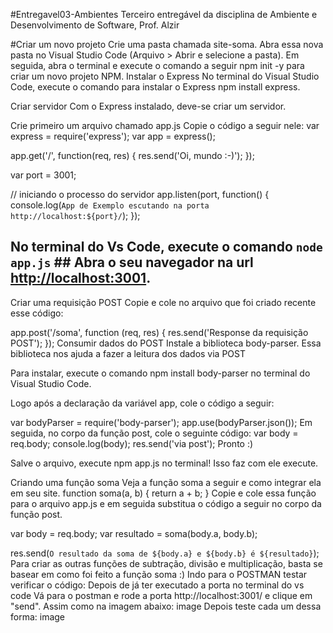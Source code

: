 #Entregavel03-Ambientes
Terceiro entregável da disciplina de Ambiente e Desenvolvimento de Software, Prof. Alzir

#Criar um novo projeto
Crie uma pasta chamada site-soma.
Abra essa nova pasta no Visual Studio Code (Arquivo > Abrir e selecione a pasta).
Em seguida, abra o terminal e execute o comando a seguir npm init -y para criar um novo projeto NPM.
Instalar o Express
No terminal do Visual Studio Code, execute o comando para instalar o Express npm install express.

Criar servidor
Com o Express instalado, deve-se criar um servidor.

Crie primeiro um arquivo chamado app.js
Copie o código a seguir nele:
var express = require('express');
var app = express();

app.get('/', function(req, res) {
  res.send('Oi, mundo :-)');
});

var port = 3001;

// iniciando o processo do servidor
app.listen(port, function() {
  console.log(`App de Exemplo escutando na porta http://localhost:${port}/`);
});
## No terminal do Vs Code, execute o comando `node app.js` ## Abra o seu navegador na url [http://localhost:3001](http://localhost:3001).
Criar uma requisição POST
Copie e cole no arquivo que foi criado recente esse código:

app.post('/soma', function (req, res) {
  res.send('Response da requisição POST');
});
Consumir dados do POST
Instale a biblioteca body-parser. Essa biblioteca nos ajuda a fazer a leitura dos dados via POST

Para instalar, execute o comando npm install body-parser no terminal do Visual Studio Code.

Logo após a declaração da variável app, cole o código a seguir:

var bodyParser = require('body-parser');
app.use(bodyParser.json());
Em seguida, no corpo da função post, cole o seguinte código:
var body = req.body;
console.log(body);
res.send('via post');
Pronto :)

Salve o arquivo, execute npm app.js no terminal! Isso faz com ele execute.

Criando uma função soma
Veja a função soma a seguir e como integrar ela em seu site.
function soma(a, b) {
  return a + b;
}
Copie e cole essa função para o arquivo app.js e em seguida substitua o código a seguir no corpo da função post.

var body = req.body;
var resultado = soma(body.a, body.b);

res.send(`O resultado da soma de ${body.a} e ${body.b} é ${resultado}`);
Para criar as outras funções de subtração, divisão e multiplicação, basta se basear em como foi feito a função soma :)
Indo para o POSTMAN testar verificar o código:
Depois de já ter executado a porta no terminal do vs code
Vá para o postman e rode a porta http://localhost:3001/ e clique em "send". Assim como na imagem abaixo: image
Depois teste cada um dessa forma: image
